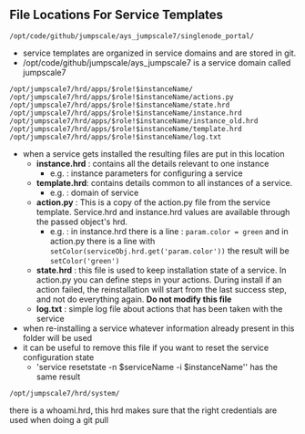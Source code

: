 ## File Locations For Service Templates

```
/opt/code/github/jumpscale/ays_jumpscale7/singlenode_portal/
```

* service templates are organized in service domains and are stored in git.
* /opt/code/github/jumpscale/ays_jumpscale7 is a service domain called jumpscale7

```
/opt/jumpscale7/hrd/apps/$role!$instanceName/
/opt/jumpscale7/hrd/apps/$role!$instanceName/actions.py
/opt/jumpscale7/hrd/apps/$role!$instanceName/state.hrd
/opt/jumpscale7/hrd/apps/$role!$instanceName/instance.hrd
/opt/jumpscale7/hrd/apps/$role!$instanceName/instance_old.hrd
/opt/jumpscale7/hrd/apps/$role!$instanceName/template.hrd
/opt/jumpscale7/hrd/apps/$role!$instanceName/log.txt

```

* when a service gets installed the resulting files are put in this location
    - **instance.hrd** : contains all the details relevant to one instance
        - e.g. : instance parameters for configuring a service
    - **template.hrd**: contains details common to all instances of a service.
        - e.g. : domain of service
    - **action.py** : This is a copy of the action.py file from the service template. Service.hrd and instance.hrd values are available through the passed object's hrd.
        - e.g. : in instance.hrd there is a line : ```param.color = green``` and in action.py there is a line with ```setColor(serviceObj.hrd.get('param.color'))``` the result will be ```setColor('green')```  
    - **state.hrd** : this file is used to keep installation state of a service. In action.py you can define steps in your actions. During install if an action failed, the reinstallation will start from the last success step, and not do everything again.
    **Do not modify this file**
    - **log.txt** : simple log file about actions that has been taken with the service
* when re-installing a service whatever information already present in this folder will be used
* it can be useful to remove this file if you want to reset the service configuration state
  * 'service resetstate -n $serviceName -i $instanceName'' has the same result


```
/opt/jumpscale7/hrd/system/
```
there is a whoami.hrd, this hrd makes sure that the right credentials are used when doing a git pull
